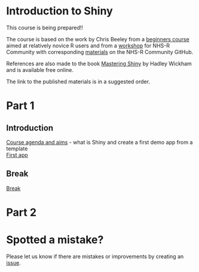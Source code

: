 
# Introduction to Shiny

<!-- badges: start -->
<!-- badges: end -->

This course is being prepared!!

The course is based on the work by Chris Beeley from a [beginners course](https://github.com/ChrisBeeley/shiny_beginners/tree/main) aimed at relatively novice R users and from a [workshop](https://www.youtube.com/watch?v=wEYaeltxlys&list=PLXCrMzQaI6c1Na7BE18OsWtE1WKqrclNn&index=27) for NHS-R Community with corresponding [materials](https://github.com/nhs-r-community/shiny-training) on the NHS-R Community GitHub.

References are also made to the book [Mastering Shiny](https://mastering-shiny.org/index.html) by Hadley Wickham and is available free online.

The link to the published materials is in a suggested order.

# Part 1

## Introduction
[Course agenda and aims](https://nhs-r-community.github.io/shiny-beginners/introduction.html#/title-slide) - what is Shiny and create a first demo app from a template  
[First app](https://nhs-r-community.github.io/shiny-beginners/first-app.html#/first-app.html)

## Break
[Break](https://nhs-r-community.github.io/shiny-beginners/introduction.html#/session-break-slide.html)

# Part 2



# Spotted a mistake?
Please let us know if there are mistakes or improvements by creating an 
[issue](https://github.com/nhs-r-community/intro-r-rstudio/issues).  
